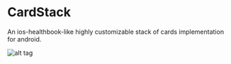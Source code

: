 # CardStack
An ios-healthbook-like highly customizable stack of cards implementation for android.

![alt tag](https://raw.githubusercontent.com/tushar-acharya/CardStack/master/images/vlcsnap-2016-01-17-16h59m55s966.png)
